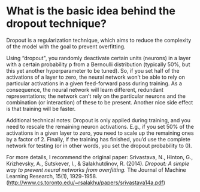 # What is the basic idea behind the dropout technique?

Dropout is a regularization technique, which aims to reduce the complexity of the model with the goal to prevent overfitting.

Using “dropout", you randomly deactivate certain units (neurons) in a layer with a certain probability p from a Bernoulli distribution (typically 50%, but this yet another hyperparameter to be tuned). So, if you set half of the activations of a layer to zero, the neural network won’t be able to rely on particular activations in a given feed-forward pass during training. As a consequence, the neural network will learn different, redundant representations; the network can’t rely on the particular neurons and the combination (or interaction) of these to be present. Another nice side effect is that training will be faster.

Additional technical notes: Dropout is only applied during training, and you need to rescale the remaining neuron activations. E.g., if you set 50% of the activations in a given layer to zero, you need to scale up the remaining ones by a factor of 2. Finally, if the training has finished, you’d use the complete network for testing (or in other words, you set the dropout probability to 0).

For more details, I recommend the original paper: Srivastava, N., Hinton, G., Krizhevsky, A., Sutskever, I., & Salakhutdinov, R. (2014). *Dropout: A simple way to prevent neural networks from overfitting.* The Journal of Machine Learning Research, 15(1), 1929-1958.
(http://www.cs.toronto.edu/~rsalakhu/papers/srivastava14a.pdf)

